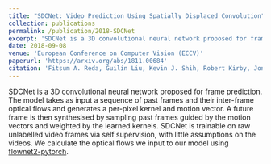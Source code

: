 ```yaml
---
title: "SDCNet: Video Prediction Using Spatially Displaced Convolution"
collection: publications
permalink: /publication/2018-SDCNet
excerpt: 'SDCNet is a 3D convolutional neural network proposed for frame prediction. The model takes as input a sequence of past frames and their inter-frame optical flows and generates a per-pixel kernel and motion vector. A future frame is then synthesised by sampling past frames guided by the motion vectors and weighted by the learned kernels. '
date: 2018-09-08
venue: 'European Conference on Computer Vision (ECCV)'
paperurl: 'https://arxiv.org/abs/1811.00684'
citation: 'Fitsum A. Reda, Guilin Liu, Kevin J. Shih, Robert Kirby, Jon Barker, David Tarjan, Andrew Tao, Bryan Catanzaro, SDCNet: Video Prediction Using Spatially Displaced Convolution. ECCV 2018.'
---
```

SDCNet is a 3D convolutional neural network proposed for frame prediction. The model takes as input a sequence of past frames and their inter-frame optical flows and generates a per-pixel kernel and motion vector. A future frame is then synthesised by sampling past frames guided by the motion vectors and weighted by the learned kernels. SDCNet is trainable on raw unlabelled video frames via self supervision, with little assumptions on the videos. We calculate the optical flows we input to our model using [flownet2-pytorch](https://github.com/NVIDIA/flownet2-pytorch).

